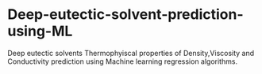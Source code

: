 # Deep-eutectic-solvent-prediction-using-ML
Deep eutectic solvents Thermophyiscal properties of Density,Viscosity and Conductivity prediction using Machine learning regression algorithms.
